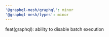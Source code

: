 ```yaml
---
'@graphql-mesh/graphql': minor
'@graphql-mesh/types': minor
---
```


feat(graphql): ability to disable batch execution
